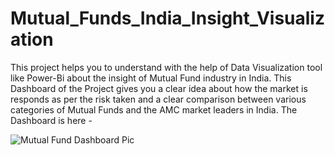 # Mutual_Funds_India_Insight_Visualization
This project helps you to understand with the help of Data Visualization tool like Power-Bi about the insight of Mutual Fund industry in India. This Dashboard of the Project gives you a clear idea about how the market is responds as per the risk taken and a clear comparison between various categories of Mutual Funds and the AMC market leaders in India.
The Dashboard is here - 

![Mutual Fund Dashboard Pic](https://github.com/angshumanpandey/Mutual_Funds_India_Insight_Visualization/assets/128345070/cedf9cd8-19dd-4270-b268-5e56b675cbf4)
